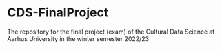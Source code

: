 # CDS-FinalProject
The repository for the final project (exam) of the Cultural Data Science at Aarhus University in the winter semester 2022/23
